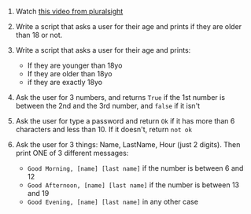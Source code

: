 1) Watch [this video from pluralsight](https://app.pluralsight.com/player?course=getting-started-python-core&author=austin-bingham&name=43f23f6d-a3ab-4f26-8cd3-cf04abfaf6e2&clip=1&mode=live)

2) Write a script that asks a user for their age and prints if they are older than 18 or not.

3) Write a script that asks a user for their age and prints:
    - If they are younger than 18yo
    - If they are older than 18yo
    - if they are exactly 18yo
    
4) Ask the user for 3 numbers, and returns `True` if the 1st number is between the 2nd and the 3rd number, and `false` if it isn't

5) Ask the user for type a password and return `Ok` if it has more than 6 characters and less than 10. If it doesn't, return `not ok`

6) Ask the user for 3 things: Name, LastName, Hour (just 2 digits). Then print ONE of 3 different messages:
    - `Good Morning, [name] [last name]` if the number is between 6 and 12
    - `Good Afternoon, [name] [last name]` if the number is between 13 and 19
    - `Good Evening, [name] [last name]` in any other case
    
     
